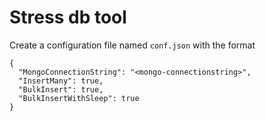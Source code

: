 Stress db tool
==================

Create a configuration file named `conf.json` with the format

```
{
  "MongoConnectionString": "<mongo-connectionstring>", 
  "InsertMany": true,
  "BulkInsert": true,
  "BulkInsertWithSleep": true
}
```